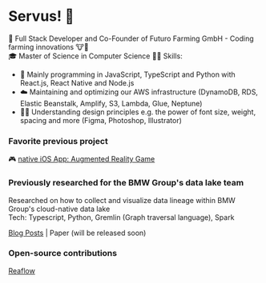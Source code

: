 # Servus! 👋

💼 Full Stack Developer and Co-Founder of Futuro Farming GmbH - Coding farming innovations 🐮💉  
🎓 Master of Science in Computer Science
👨‍💻 Skills:
* 📱 Mainly programming in JavaScript, TypeScript and Python with React.js, React Native and Node.js 
* ☁️ Maintaining and optimizing our AWS infrastructure (DynamoDB, RDS, Elastic Beanstalk, Amplify, S3, Lambda, Glue, Neptune) 
* 🧙‍♂️ Understanding design principles e.g. the power of font size, weight, spacing and more (Figma, Photoshop, Illustrator) 

### Favorite previous project  
🎮 <a href="https://github.com/ASchwad/GTC" target="_blank" rel="noreferrer">native iOS App: Augmented Reality Game</a> 

### Previously researched for the BMW Group's data lake team
Researched on how to collect and visualize data lineage within BMW Group's cloud-native data lake  
Tech: Typescript, Python, Gremlin (Graph traversal language), Spark 
  
[Blog Posts](https://medium.com/@alex.schoenenwald) | Paper (will be released soon) 

### Open-source contributions
[Reaflow](https://github.com/reaviz/reaflow)
